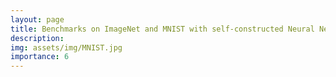 ```yaml
---
layout: page
title: Benchmarks on ImageNet and MNIST with self-constructed Neural Networks
description: 
img: assets/img/MNIST.jpg
importance: 6
---
```

